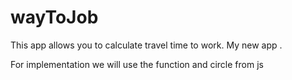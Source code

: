 # wayToJob

This app allows you to calculate travel time to work. 
My new app .

For implementation we will use the function and circle from js
